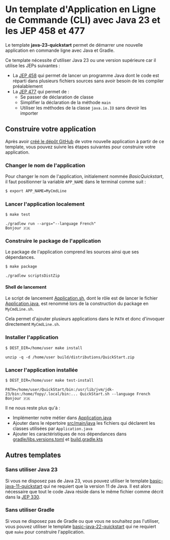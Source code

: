 # Un template d'Application en Ligne de Commande (CLI) avec Java 23 et les JEP 458 et 477

Le template **java-23-quickstart** permet de démarrer une nouvelle application en commande ligne avec Java et Gradle.

Ce template nécessite d'utiliser Java 23 ou une version supérieure car il utilise les JEPs suivantes :

* La [JEP 458](https://openjdk.org/jeps/458) qui permet de lancer un programme Java dont le code est réparti dans
  plusieurs fichiers sources sans avoir besoin de les compiler préalablement
* La [JEP 477](https://openjdk.org/jeps/477) qui permet de :
  * Se passer de déclaration de classe
  * Simplifier la déclaration de la méthode `main`
  * Utiliser les méthodes de la classe `java.io.IO` sans devoir les importer

## Construire votre application

Après avoir [créé le dépôt GitHub](https://github.com/new?template_name=java-23-quickstart&template_owner=java-cli-apps)
de votre nouvelle application à partir de ce template, vous pouvez suivre les étapes suivantes pour construire votre application.

### Changer le nom de l'application

Pour changer le nom de l'application, initialement nommée _BasicQuickstart_, il faut positionner la variable `APP_NAME`
dans le terminal comme suit :

```bash
$ export APP_NAME=MyCmdLine
```

### Lancer l'application localement

```bash
$ make test
```

```console
./gradlew run --args="--language French"
Bonjour 🇫🇷
```

### Construire le package de l'application

Le package de l'application comprend les sources ainsi que ses dépendances.

```bash
$ make package
```

```console
./gradlew scriptsDistZip
```

#### Shell de lancement

Le script de lancement [Application.sh](bin/Application.sh), dont le rôle est de lancer le fichier
[Application.java](src/main/java/Application.java), est renommé lors de la construction du package en `MyCmdLine.sh`.

Cela permet d'ajouter plusieurs applications dans le `PATH` et donc d'invoquer directement `MyCmdLine.sh`.

### Installer l'application

```bash
$ DEST_DIR=/home/user make install
```

```console
unzip -q -d /home/user build/distributions/QuickStart.zip
```

### Lancer l'application installée

```bash
$ DEST_DIR=/home/user make test-install
```

```console
PATH=/home/user/QuickStart/bin:/usr/lib/jvm/jdk-23/bin:/home/fopy/.local/bin:... QuickStart.sh --language French
Bonjour 🇫🇷
```

Il ne nous reste plus qu'à :

- Implémenter notre métier dans [Application.java](src/main/java/Application.java)
- Ajouter dans le répertoire [src/main/java](src/main/java) les fichiers qui déclarent les classes utilisées par `Application.java`
- Ajouter les caractéristiques de nos dépendances dans [gradle/libs.versions.toml](gradle/libs.versions.toml) et [build.gradle.kts](build.gradle.kts)

## Autres templates

### Sans utiliser Java 23

Si vous ne disposez pas de Java 23, vous pouvez utiliser le template [basic-java-11-quickstart](https://github.com/java-cli-apps/basic-java-11-quickstart)
qui ne requiert que la version 11 de Java. Il est alors nécessaire que tout le code Java réside dans le même fichier
comme décrit dans la [JEP 330](https://openjdk.org/jeps/330).

### Sans utiliser Gradle

Si vous ne disposez pas de Gradle ou que vous ne souhaitez pas l'utiliser, vous pouvez utiliser le template [basic-java-22-quickstart](https://github.com/java-cli-apps/basic-java-22-quickstart)
qui ne requiert que `make` pour construire l'application.
